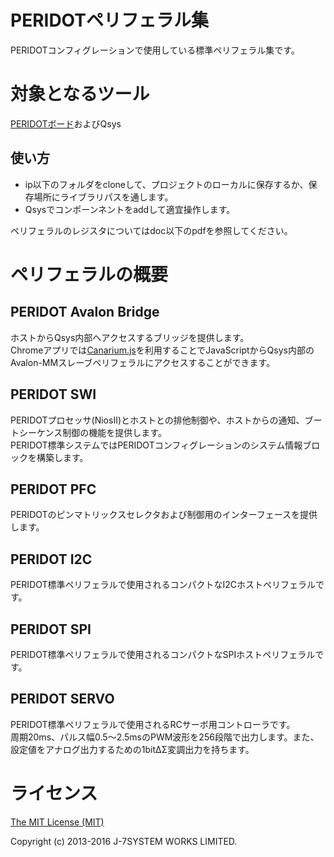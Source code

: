 PERIDOTペリフェラル集
=====================

PERIDOTコンフィグレーションで使用している標準ペリフェラル集です。


対象となるツール
================

[PERIDOTボード](https://github.com/osafune/peridot)およびQsys

使い方
------

- ip以下のフォルダをcloneして、プロジェクトのローカルに保存するか、保存場所にライブラリパスを通します。
- Qsysでコンポーンネントをaddして適宜操作します。

ペリフェラルのレジスタについてはdoc以下のpdfを参照してください。


ペリフェラルの概要
==================

PERIDOT Avalon Bridge
---------------------

ホストからQsys内部へアクセスするブリッジを提供します。  
Chromeアプリでは[Canarium.js](https://github.com/osafune/peridot/tree/master/sample_apps)を利用することでJavaScriptからQsys内部のAvalon-MMスレーブペリフェラルにアクセスすることができます。  


PERIDOT SWI
-----------

PERIDOTプロセッサ(NiosII)とホストとの排他制御や、ホストからの通知、ブートシーケンス制御の機能を提供します。  
PERIDOT標準システムではPERIDOTコンフィグレーションのシステム情報ブロックを構築します。  


PERIDOT PFC
-----------

PERIDOTのピンマトリックスセレクタおよび制御用のインターフェースを提供します。  


PERIDOT I2C
-----------

PERIDOT標準ペリフェラルで使用されるコンパクトなI2Cホストペリフェラルです。  


PERIDOT SPI
-----------

PERIDOT標準ペリフェラルで使用されるコンパクトなSPIホストペリフェラルです。  


PERIDOT SERVO
-------------

PERIDOT標準ペリフェラルで使用されるRCサーボ用コントローラです。  
周期20ms、パルス幅0.5～2.5msのPWM波形を256段階で出力します。また、設定値をアナログ出力するための1bitΔΣ変調出力を持ちます。  


ライセンス
=========

[The MIT License (MIT)](https://opensource.org/licenses/MIT)

Copyright (c) 2013-2016 J-7SYSTEM WORKS LIMITED.
